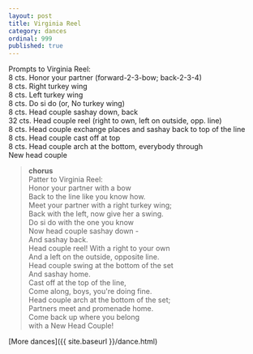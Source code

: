 ```yaml
---
layout: post
title: Virginia Reel
category: dances
ordinal: 999
published: true
---
```


Prompts to Virginia Reel:   
8 cts. Honor your partner (forward-2-3-bow; back-2-3-4)   
8 cts. Right turkey wing   
8 cts. Left turkey wing   
8 cts. Do si do (or, No turkey wing)   
8 cts. Head couple sashay down, back   
32 cts. Head couple reel (right to own, left on outside, opp. line)   
8 cts. Head couple exchange places and sashay back to top of the line   
8 cts. Head couple cast off at top   
8 cts. Head couple arch at the bottom, everybody through   
New head couple  
 
> **chorus**  
> Patter to Virginia Reel:  
> Honor your partner with a bow  
> Back to the line like you know how.  
> Meet your partner with a right turkey wing;  
> Back with the left, now give her a swing.  
> Do si do with the one you know  
> Now head couple sashay down -  
> And sashay back.  
> Head couple reel! With a right to your own  
> And a left on the outside, opposite line.  
> Head couple swing at the bottom of the set  
> And sashay home.  
> Cast off at the top of the line,  
> Come along, boys, you're doing fine.  
> Head couple arch at the bottom of the set;  
> Partners meet and promenade home.  
> Come back up where you belong  
> with a New Head Couple!

[More dances]({{ site.baseurl }}/dance.html)


